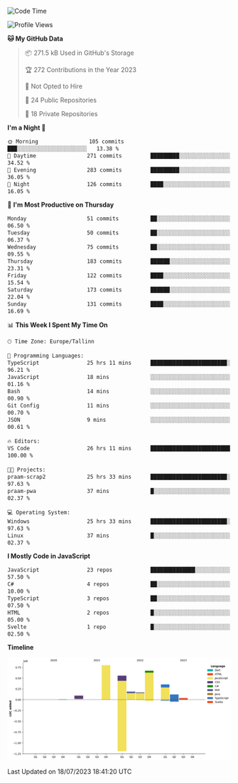 <!--START_SECTION:waka-->
![Code Time](http://img.shields.io/badge/Code%20Time-368%20hrs%2059%20mins-blue)

![Profile Views](http://img.shields.io/badge/Profile%20Views-31-blue)

**🐱 My GitHub Data** 

> 📦 271.5 kB Used in GitHub's Storage 
 > 
> 🏆 272 Contributions in the Year 2023
 > 
> 🚫 Not Opted to Hire
 > 
> 📜 24 Public Repositories 
 > 
> 🔑 18 Private Repositories 
 > 
**I'm a Night 🦉** 

```text
🌞 Morning                105 commits         ███░░░░░░░░░░░░░░░░░░░░░░   13.38 % 
🌆 Daytime                271 commits         █████████░░░░░░░░░░░░░░░░   34.52 % 
🌃 Evening                283 commits         █████████░░░░░░░░░░░░░░░░   36.05 % 
🌙 Night                  126 commits         ████░░░░░░░░░░░░░░░░░░░░░   16.05 % 
```
📅 **I'm Most Productive on Thursday** 

```text
Monday                   51 commits          ██░░░░░░░░░░░░░░░░░░░░░░░   06.50 % 
Tuesday                  50 commits          ██░░░░░░░░░░░░░░░░░░░░░░░   06.37 % 
Wednesday                75 commits          ██░░░░░░░░░░░░░░░░░░░░░░░   09.55 % 
Thursday                 183 commits         ██████░░░░░░░░░░░░░░░░░░░   23.31 % 
Friday                   122 commits         ████░░░░░░░░░░░░░░░░░░░░░   15.54 % 
Saturday                 173 commits         ██████░░░░░░░░░░░░░░░░░░░   22.04 % 
Sunday                   131 commits         ████░░░░░░░░░░░░░░░░░░░░░   16.69 % 
```


📊 **This Week I Spent My Time On** 

```text
🕑︎ Time Zone: Europe/Tallinn

💬 Programming Languages: 
TypeScript               25 hrs 11 mins      ████████████████████████░   96.21 % 
JavaScript               18 mins             ░░░░░░░░░░░░░░░░░░░░░░░░░   01.16 % 
Bash                     14 mins             ░░░░░░░░░░░░░░░░░░░░░░░░░   00.90 % 
Git Config               11 mins             ░░░░░░░░░░░░░░░░░░░░░░░░░   00.70 % 
JSON                     9 mins              ░░░░░░░░░░░░░░░░░░░░░░░░░   00.61 % 

🔥 Editors: 
VS Code                  26 hrs 11 mins      █████████████████████████   100.00 % 

🐱‍💻 Projects: 
praam-scrap2             25 hrs 33 mins      ████████████████████████░   97.63 % 
praam-pwa                37 mins             █░░░░░░░░░░░░░░░░░░░░░░░░   02.37 % 

💻 Operating System: 
Windows                  25 hrs 33 mins      ████████████████████████░   97.63 % 
Linux                    37 mins             █░░░░░░░░░░░░░░░░░░░░░░░░   02.37 % 
```

**I Mostly Code in JavaScript** 

```text
JavaScript               23 repos            ██████████████░░░░░░░░░░░   57.50 % 
C#                       4 repos             ██░░░░░░░░░░░░░░░░░░░░░░░   10.00 % 
TypeScript               3 repos             ██░░░░░░░░░░░░░░░░░░░░░░░   07.50 % 
HTML                     2 repos             █░░░░░░░░░░░░░░░░░░░░░░░░   05.00 % 
Svelte                   1 repo              █░░░░░░░░░░░░░░░░░░░░░░░░   02.50 % 
```



**Timeline**

![Lines of Code chart](https://raw.githubusercontent.com/Piilu/Piilu/main/assets/bar_graph.png)


 Last Updated on 18/07/2023 18:41:20 UTC
<!--END_SECTION:waka-->